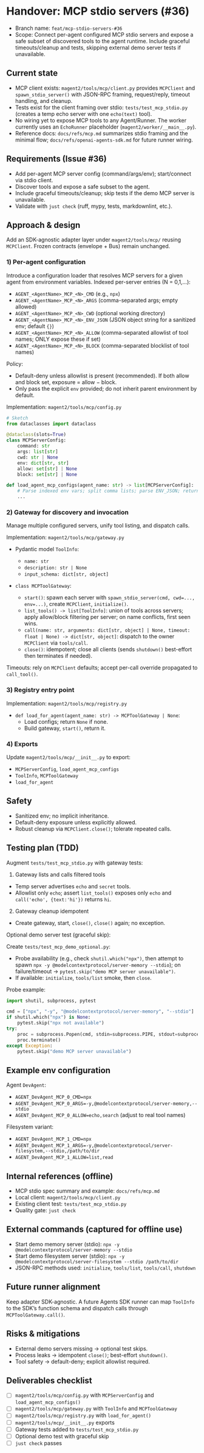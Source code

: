 # Handover: MCP stdio servers (#36)

- Branch name: `feat/mcp-stdio-servers-#36`
- Scope: Connect per-agent configured MCP stdio servers and expose a safe subset of discovered tools to the agent runtime. Include graceful timeouts/cleanup and tests, skipping external demo server tests if unavailable.

## Current state

- MCP client exists: `magent2/tools/mcp/client.py` provides `MCPClient` and `spawn_stdio_server()` with JSON-RPC framing, request/reply, timeout handling, and cleanup.
- Tests exist for the client framing over stdio: `tests/test_mcp_stdio.py` (creates a temp echo server with one `echo(text)` tool).
- No wiring yet to expose MCP tools to any Agent/Runner. The worker currently uses an `EchoRunner` placeholder (`magent2/worker/__main__.py`).
- Reference docs: `docs/refs/mcp.md` summarizes stdio framing and the minimal flow; `docs/refs/openai-agents-sdk.md` for future runner wiring.

## Requirements (Issue #36)

- Add per-agent MCP server config (command/args/env); start/connect via stdio client.
- Discover tools and expose a safe subset to the agent.
- Include graceful timeouts/cleanup; skip tests if the demo MCP server is unavailable.
- Validate with `just check` (ruff, mypy, tests, markdownlint, etc.).

## Approach & design

Add an SDK-agnostic adapter layer under `magent2/tools/mcp/` reusing `MCPClient`. Frozen contracts (envelope + Bus) remain unchanged.

### 1) Per-agent configuration

Introduce a configuration loader that resolves MCP servers for a given agent from environment variables. Indexed per-server entries (N = 0,1,...):

- `AGENT_<AgentName>_MCP_<N>_CMD` (e.g., `npx`)
- `AGENT_<AgentName>_MCP_<N>_ARGS` (comma-separated args; empty allowed)
- `AGENT_<AgentName>_MCP_<N>_CWD` (optional working directory)
- `AGENT_<AgentName>_MCP_<N>_ENV_JSON` (JSON object string for a sanitized env; default `{}`)
- `AGENT_<AgentName>_MCP_<N>_ALLOW` (comma-separated allowlist of tool names; ONLY expose these if set)
- `AGENT_<AgentName>_MCP_<N>_BLOCK` (comma-separated blocklist of tool names)

Policy:

- Default-deny unless allowlist is present (recommended). If both allow and block set, exposure = allow − block.
- Only pass the explicit `env` provided; do not inherit parent environment by default.

Implementation: `magent2/tools/mcp/config.py`

```python
# Sketch
from dataclasses import dataclass

@dataclass(slots=True)
class MCPServerConfig:
    command: str
    args: list[str]
    cwd: str | None
    env: dict[str, str]
    allow: set[str] | None
    block: set[str] | None

def load_agent_mcp_configs(agent_name: str) -> list[MCPServerConfig]:
    # Parse indexed env vars; split comma lists; parse ENV_JSON; return list
    ...
```

### 2) Gateway for discovery and invocation

Manage multiple configured servers, unify tool listing, and dispatch calls.

Implementation: `magent2/tools/mcp/gateway.py`

- Pydantic model `ToolInfo`:
  - `name: str`
  - `description: str | None`
  - `input_schema: dict[str, object]`

- `class MCPToolGateway`:
  - `start()`: spawn each server with `spawn_stdio_server(cmd, cwd=..., env=...)`, create `MCPClient`, `initialize()`.
  - `list_tools() -> list[ToolInfo]`: union of tools across servers; apply allow/block filtering per server; on name conflicts, first seen wins.
  - `call(name: str, arguments: dict[str, object] | None, timeout: float | None) -> dict[str, object]`: dispatch to the owner `MCPClient` via `tools/call`.
  - `close()`: idempotent; close all clients (sends `shutdown()` best-effort then terminates if needed).

Timeouts: rely on `MCPClient` defaults; accept per-call override propagated to `call_tool()`.

### 3) Registry entry point

Implementation: `magent2/tools/mcp/registry.py`

- `def load_for_agent(agent_name: str) -> MCPToolGateway | None`:
  - Load configs; return `None` if none.
  - Build gateway, `start()`, return it.

### 4) Exports

Update `magent2/tools/mcp/__init__.py` to export:

- `MCPServerConfig`, `load_agent_mcp_configs`
- `ToolInfo`, `MCPToolGateway`
- `load_for_agent`

## Safety

- Sanitized env; no implicit inheritance.
- Default-deny exposure unless explicitly allowed.
- Robust cleanup via `MCPClient.close()`; tolerate repeated calls.

## Testing plan (TDD)

Augment `tests/test_mcp_stdio.py` with gateway tests:

1) Gateway lists and calls filtered tools
  - Temp server advertises `echo` and `secret` tools.
  - Allowlist only `echo`; assert `list_tools()` exposes only `echo` and `call('echo', {text:'hi'})` returns `hi`.

2) Gateway cleanup idempotent
  - Create gateway, start, `close()`, `close()` again; no exception.

Optional demo server test (graceful skip):

Create `tests/test_mcp_demo_optional.py`:

- Probe availability (e.g., check `shutil.which("npx")`, then attempt to spawn `npx -y @modelcontextprotocol/server-memory --stdio`); on failure/timeout → `pytest.skip("demo MCP server unavailable")`.
- If available: `initialize`, `tools/list` smoke, then `close`.

Probe example:

```python
import shutil, subprocess, pytest

cmd = ["npx", "-y", "@modelcontextprotocol/server-memory", "--stdio"]
if shutil.which("npx") is None:
    pytest.skip("npx not available")
try:
    proc = subprocess.Popen(cmd, stdin=subprocess.PIPE, stdout=subprocess.PIPE, stderr=subprocess.PIPE)
    proc.terminate()
except Exception:
    pytest.skip("demo MCP server unavailable")
```

## Example env configuration

Agent `DevAgent`:

- `AGENT_DevAgent_MCP_0_CMD=npx`
- `AGENT_DevAgent_MCP_0_ARGS=-y,@modelcontextprotocol/server-memory,--stdio`
- `AGENT_DevAgent_MCP_0_ALLOW=echo,search`  (adjust to real tool names)

Filesystem variant:

- `AGENT_DevAgent_MCP_1_CMD=npx`
- `AGENT_DevAgent_MCP_1_ARGS=-y,@modelcontextprotocol/server-filesystem,--stdio,/path/to/dir`
- `AGENT_DevAgent_MCP_1_ALLOW=list,read`

## Internal references (offline)

- MCP stdio spec summary and example: `docs/refs/mcp.md`
- Local client: `magent2/tools/mcp/client.py`
- Existing client test: `tests/test_mcp_stdio.py`
- Quality gate: `just check`

## External commands (captured for offline use)

- Start demo memory server (stdio): `npx -y @modelcontextprotocol/server-memory --stdio`
- Start demo filesystem server (stdio): `npx -y @modelcontextprotocol/server-filesystem --stdio /path/to/dir`
- JSON-RPC methods used: `initialize`, `tools/list`, `tools/call`, `shutdown`

## Future runner alignment

Keep adapter SDK-agnostic. A future Agents SDK runner can map `ToolInfo` to the SDK’s function schema and dispatch calls through `MCPToolGateway.call()`.

## Risks & mitigations

- External demo servers missing → optional test skips.
- Process leaks → idempotent `close()`; best-effort `shutdown()`.
- Tool safety → default-deny; explicit allowlist required.

## Deliverables checklist

- [ ] `magent2/tools/mcp/config.py` with `MCPServerConfig` and `load_agent_mcp_configs()`
- [ ] `magent2/tools/mcp/gateway.py` with `ToolInfo` and `MCPToolGateway`
- [ ] `magent2/tools/mcp/registry.py` with `load_for_agent()`
- [ ] `magent2/tools/mcp/__init__.py` exports
- [ ] Gateway tests added to `tests/test_mcp_stdio.py`
- [ ] Optional demo test with graceful skip
- [ ] `just check` passes
